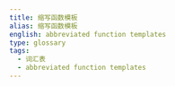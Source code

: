 ```yaml
---
title: 缩写函数模板
alias: 缩写函数模板
english: abbreviated function templates
type: glossary
tags:
  - 词汇表
  - abbreviated function templates
---
```

